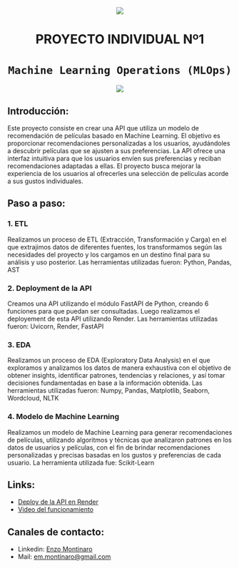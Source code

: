 <p align=center><img src=https://d31uz8lwfmyn8g.cloudfront.net/Assets/logo-henry-white-lg.png><p>

# <h1 align=center> **PROYECTO INDIVIDUAL Nº1** </h1>

# <h1 align=center>**`Machine Learning Operations (MLOps)`**</h1>

<p align=center><img src=https://cdn.analyticsvidhya.com/wp-content/uploads/2023/03/mlops.png><p>

## **Introducción:**
Este proyecto consiste en crear una API que utiliza un modelo de recomendación de películas basado en Machine Learning. El objetivo es proporcionar recomendaciones personalizadas a los usuarios, ayudándoles a descubrir películas que se ajusten a sus preferencias. La API ofrece una interfaz intuitiva para que los usuarios envíen sus preferencias y reciban recomendaciones adaptadas a ellas. El proyecto busca mejorar la experiencia de los usuarios al ofrecerles una selección de películas acorde a sus gustos individuales.

## **Paso a paso:**
### 1. ETL
Realizamos un proceso de ETL (Extracción, Transformación y Carga) en el que extrajimos datos de diferentes fuentes, los transformamos según las necesidades del proyecto y los cargamos en un destino final para su análisis y uso posterior. Las herramientas utilizadas fueron: Python, Pandas, AST
### 2. Deployment de la API
Creamos una API utilizando el módulo FastAPI de Python, creando 6 funciones para que puedan ser consultadas. Luego realizamos el deployement de esta API utilizando Render. 
Las herramientas utilizadas fueron: Uvicorn, Render, FastAPI
### 3. EDA
Realizamos un proceso de EDA (Exploratory Data Analysis) en el que exploramos y analizamos los datos de manera exhaustiva con el objetivo de obtener insights, identificar patrones, tendencias y relaciones, y así tomar decisiones fundamentadas en base a la información obtenida.
Las herramientas utilizadas fueron: Numpy, Pandas, Matplotlib, Seaborn, Wordcloud, NLTK
### 4. Modelo de Machine Learning
Realizamos un modelo de Machine Learning para generar recomendaciones de películas, utilizando algoritmos y técnicas que analizaron patrones en los datos de usuarios y películas, con el fin de brindar recomendaciones personalizadas y precisas basadas en los gustos y preferencias de cada usuario.
La herramienta utilizada fue: Scikit-Learn

## **Links:**
- [Deploy de la API en Render](https://enzo-montinaro.onrender.com/)
- [Video del funcionamiento](https://www.youtube.com/watch?v=1XYnO1gXHhI)
## **Canales de contacto:**
+ Linkedin: [Enzo Montinaro](https://www.linkedin.com/in/enzo-montinaro-493664250/)
+ Mail: em.montinaro@gmail.com
